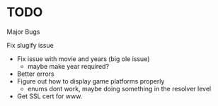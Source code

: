 # TODO

Major Bugs

Fix slugify issue
- Fix issue with movie and years (big ole issue)
  - maybe make year required? 
- Better errors
- Figure out how to display game platforms properly
  - enums dont work, maybe doing something in the resolver level
- Get SSL cert for www.
